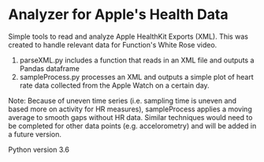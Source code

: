 # Analyzer for Apple's Health Data
Simple tools to read and analyze Apple HealthKit Exports (XML). This was created to handle relevant data for Function's White Rose video. 

1. parseXML.py includes a function that reads in an XML file and outputs a Pandas dataframe 
2. sampleProcess.py processes an XML and outputs a simple plot of heart rate data collected from the Apple Watch on a certain day. 

Note: Because of uneven time series (i.e. sampling time is uneven and based more on activity for HR measures), sampleProcess applies a moving average to smooth gaps without HR data. Similar techniques would need to be completed for other data points (e.g. accelorometry) and will be added in a future version. 

Python version 3.6
